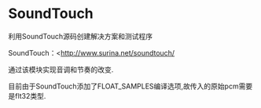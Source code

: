 # SoundTouch
利用SoundTouch源码创建解决方案和测试程序



SoundTouch：<http://www.surina.net/soundtouch/

通过该模块实现音调和节奏的改变.

目前由于SoundTouch添加了FLOAT_SAMPLES编译选项,故传入的原始pcm需要是flt32类型.

